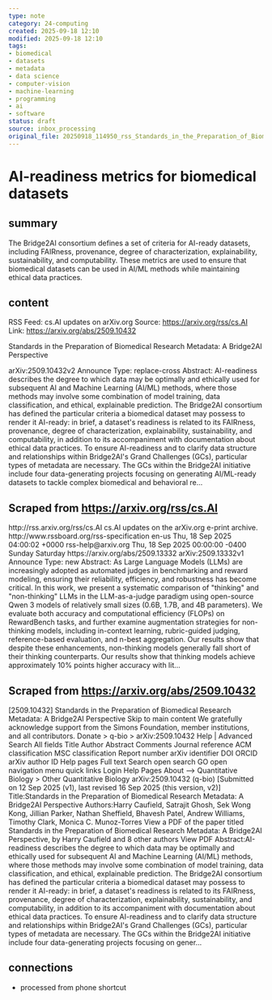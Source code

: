 ```yaml
---
type: note
category: 24-computing
created: 2025-09-18 12:10
modified: 2025-09-18 12:10
tags:
- biomedical
- datasets
- metadata
- data science
- computer-vision
- machine-learning
- programming
- ai
- software
status: draft
source: inbox_processing
original_file: 20250918_114950_rss_Standards_in_the_Preparation_of_Biomedical_Researc.txt
---
```



# AI-readiness metrics for biomedical datasets

## summary
The Bridge2AI consortium defines a set of criteria for AI-ready datasets, including FAIRness, provenance, degree of characterization, explainability, sustainability, and computability. These metrics are used to ensure that biomedical datasets can be used in AI/ML methods while maintaining ethical data practices.

## content
RSS Feed: cs.AI updates on arXiv.org
Source: https://arxiv.org/rss/cs.AI
Link: https://arxiv.org/abs/2509.10432

Standards in the Preparation of Biomedical Research Metadata: A Bridge2AI Perspective

arXiv:2509.10432v2 Announce Type: replace-cross Abstract: AI-readiness describes the degree to which data may be optimally and ethically used for subsequent AI and Machine Learning (AI/ML) methods, where those methods may involve some combination of model training, data classification, and ethical, explainable prediction. The Bridge2AI consortium has defined the particular criteria a biomedical dataset may possess to render it AI-ready: in brief, a dataset's readiness is related to its FAIRness, provenance, degree of characterization, explainability, sustainability, and computability, in addition to its accompaniment with documentation about ethical data practices. To ensure AI-readiness and to clarify data structure and relationships within Bridge2AI's Grand Challenges (GCs), particular types of metadata are necessary. The GCs within the Bridge2AI initiative include four data-generating projects focusing on generating AI/ML-ready datasets to tackle complex biomedical and behavioral re...

## Scraped from https://arxiv.org/rss/cs.AI
<?xml version='1.0' encoding='UTF-8'?>
<rss xmlns:arxiv="http://arxiv.org/schemas/atom" xmlns:dc="http://purl.org/dc/elements/1.1/" xmlns:atom="http://www.w3.org/2005/Atom" xmlns:content="http://purl.org/rss/1.0/modules/content/" version="2.0">
  <channel>
    <title>cs.AI updates on arXiv.org</title>
    <link>http://rss.arxiv.org/rss/cs.AI</link>
    <description>cs.AI updates on the arXiv.org e-print archive.</description>
    <atom:link href="http://rss.arxiv.org/rss/cs.AI" rel="self" type="application/rss+xml"/>
    <docs>http://www.rssboard.org/rss-specification</docs>
    <language>en-us</language>
    <lastBuildDate>Thu, 18 Sep 2025 04:00:02 +0000</lastBuildDate>
    <managingEditor>rss-help@arxiv.org</managingEditor>
    <pubDate>Thu, 18 Sep 2025 00:00:00 -0400</pubDate>
    <skipDays>
      <day>Sunday</day>
      <day>Saturday</day>
    </skipDays>
    <item>
      <title>Explicit Reasoning Makes Better Judges: A Systematic Study on Accuracy, Efficiency, and Robustness</title>
      <link>https://arxiv.org/abs/2509.13332</link>
      <description>arXiv:2509.13332v1 Announce Type: new 
Abstract: As Large Language Models (LLMs) are increasingly adopted as automated judges in benchmarking and reward modeling, ensuring their reliability, efficiency, and robustness has become critical. In this work, we present a systematic comparison of "thinking" and "non-thinking" LLMs in the LLM-as-a-judge paradigm using open-source Qwen 3 models of relatively small sizes (0.6B, 1.7B, and 4B parameters). We evaluate both accuracy and computational efficiency (FLOPs) on RewardBench tasks, and further examine augmentation strategies for non-thinking models, including in-context learning, rubric-guided judging, reference-based evaluation, and n-best aggregation. Our results show that despite these enhancements, non-thinking models generally fall short of their thinking counterparts. Our results show that thinking models achieve approximately 10% points higher accuracy with lit...


## Scraped from https://arxiv.org/abs/2509.10432
[2509.10432] Standards in the Preparation of Biomedical Research Metadata: A Bridge2AI Perspective Skip to main content We gratefully acknowledge support from the Simons Foundation, member institutions, and all contributors. Donate &gt; q-bio &gt; arXiv:2509.10432 Help | Advanced Search All fields Title Author Abstract Comments Journal reference ACM classification MSC classification Report number arXiv identifier DOI ORCID arXiv author ID Help pages Full text Search open search GO open navigation menu quick links Login Help Pages About --> Quantitative Biology > Other Quantitative Biology arXiv:2509.10432 (q-bio) [Submitted on 12 Sep 2025 (v1), last revised 16 Sep 2025 (this version, v2)] Title:Standards in the Preparation of Biomedical Research Metadata: A Bridge2AI Perspective Authors:Harry Caufield, Satrajit Ghosh, Sek Wong Kong, Jillian Parker, Nathan Sheffield, Bhavesh Patel, Andrew Williams, Timothy Clark, Monica C. Munoz-Torres View a PDF of the paper titled Standards in the Preparation of Biomedical Research Metadata: A Bridge2AI Perspective, by Harry Caufield and 8 other authors View PDF Abstract:AI-readiness describes the degree to which data may be optimally and ethically used for subsequent AI and Machine Learning (AI/ML) methods, where those methods may involve some combination of model training, data classification, and ethical, explainable prediction. The Bridge2AI consortium has defined the particular criteria a biomedical dataset may possess to render it AI-ready: in brief, a dataset&#39;s readiness is related to its FAIRness, provenance, degree of characterization, explainability, sustainability, and computability, in addition to its accompaniment with documentation about ethical data practices. To ensure AI-readiness and to clarify data structure and relationships within Bridge2AI&#39;s Grand Challenges (GCs), particular types of metadata are necessary. The GCs within the Bridge2AI initiative include four data-generating projects focusing on gener...


## connections
- processed from phone shortcut
